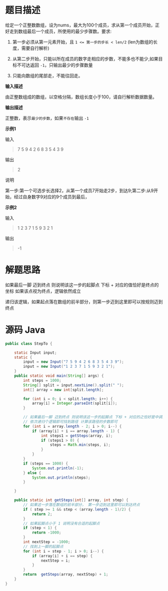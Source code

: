 # 题目描述

给定一个正整数数组，设为nums，最大为100个成员，求从第一个成员开始，正好走到数组最后一个成员，所使用的最少步骤数。要求:

1. 第一步必须从第一元素开始，且 `1 <= 第一步的步长 < len/2` (len为数组的长度，需要自行解析)

2. 从第二步开始，只能以所在成员的数字走相应的步数，不能多也不能少,如果目标不可达返回 `-1`，只输出最少的步骤数量

3. 只能向数组的尾部走，不能往回走。

**输入描述**

由正整数组成的数组，以空格分隔，数组长度小于100，请自行解析数据数量。

**输出描述**

正整数，表示`最少的步数`，如果`不存在`输出 `-1`

**示例1**

输入

> 7 5 9 4 2 6 8 3 5 4 3 9

输出

> 2

说明

第一步:第一个可选步长选择2，从第一个成员7开始走2步，到达9;第二步:从9开始，经过自身数字9对应的9个成员到最后，

**示例2**

输入

> 1 2 3 7 1 5 9 3 2 1

输出

> -1

# 解题思路

如果最后一脚 迈到终点 则说明该这一步的起脚点 下标 + 对应的值恰好是终点的坐标
如果该点视为终点，逻辑依然成立

递归该逻辑，如果起点落在数组的前半部分，则第一步迈到这里即可以按规则迈到终点

# 源码 Java
```java
public class StepTo {

	static Input input;
	static {
		input = new Input("7 5 9 4 2 6 8 3 5 4 3 9");
		input = new Input("1 2 3 7 1 5 9 3 2 1");
	}
	public static void main(String[] args) {
		int steps = 1000;
		String[] split = input.nextLine().split(" ");
		int[] array = new int[split.length];

		for (int i = 0; i < split.length; i++) {
			array[i] = Integer.parseInt(split[i]);
		}

		// 如果最后一脚 迈到终点 则说明该这一步的起脚点 下标 + 对应的之恰好是中调的坐标
		// 依次递归个逻辑即可找到路径 计算该路径的步数即可
		for (int i = array.length - 2; i > 0; i--) {
			if (array[i] + i == array.length - 1) {
				int steps1 = getSteps(array, i);
				if (steps1 > 0) {
					steps = Math.min(steps, i);
				}
			}
		}
		if (steps == 1000) {
			System.out.println(-1);
		} else {
			System.out.println(steps);
		}

	}

	public static int getSteps(int[] array, int step) {
		// 如果这一步落在数组的前半部分， 第一步迈到这里即可以到达终点
		if ( step >= 1 && step < (array.length - 1)/2) {
			return 2;
		}
		// 如果起脚点小于 1 说明没有合适的起脚点
		if (step < 1) {
			return -1000;
		}
		int nextStep = -1000;
		// 找到上一脚的起脚点
		for (int i = step - 1; i > 0; i--) {
			if (array[i] + i == step) {
				nextStep = i;
			}
		}
		return  getSteps(array, nextStep) + 1;
	}
}
```